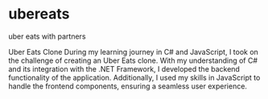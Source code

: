# ubereats
uber eats with partners

Uber Eats Clone 
During my learning journey in C# and JavaScript, I took on the challenge of creating an Uber Eats clone.
With my understanding of C# and its integration with the .NET Framework, I developed the backend functionality of the application.
Additionally, I used my skills in JavaScript to handle the frontend components, ensuring a seamless user experience.
